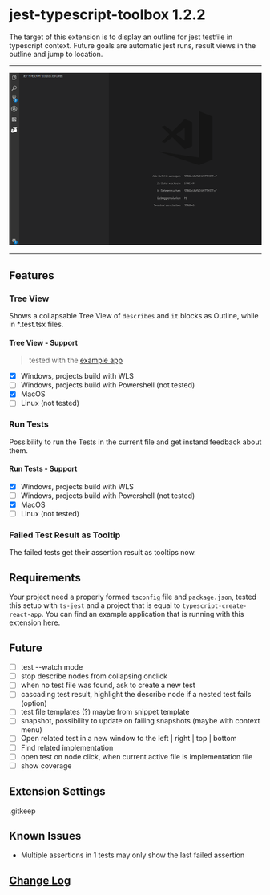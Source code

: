 # jest-typescript-toolbox 1.2.2

The target of this extension is to display an outline for jest testfile in typescript context. Future goals are automatic jest runs, result views in the outline and jump to location.

-----------------------------------------------------------------------------------------------------------

![preview](https://raw.githubusercontent.com/Sly321/jest-typescript-toolbox/master/assets/preview.gif)

-----------------------------------------------------------------------------------------------------------

## Features

### Tree View

Shows a collapsable Tree View of `describes` and `it` blocks as Outline, while in *.test.tsx files.

#### Tree View - Support

> tested with the [example app](https://github.com/Sly321/jest-typescript-toolbox-example-app)

- [x] Windows, projects build with WLS
- [ ] Windows, projects build with Powershell (not tested)
- [x] MacOS
- [ ] Linux (not tested)

### Run Tests

Possibility to run the Tests in the current file and get instand feedback about them.

#### Run Tests - Support

- [x] Windows, projects build with WLS
- [ ] Windows, projects build with Powershell (not tested)
- [x] MacOS
- [ ] Linux (not tested)

### Failed Test Result as Tooltip

The failed tests get their assertion result as tooltips now.

## Requirements

Your project need a properly formed `tsconfig` file and `package.json`, tested this setup with `ts-jest` and a project that is equal to `typescript-create-react-app`. You can find an example application that is running with this extension [here](https://github.com/Sly321/jest-typescript-toolbox-example-app).

## Future

- [ ] test --watch mode
- [ ] stop describe nodes from collapsing onclick
- [ ] when no test file was found, ask to create a new test
- [ ] cascading test result, highlight the describe node if a nested test fails (option)
- [ ] test file templates (?) maybe from snippet template
- [ ] snapshot, possibility to update on failing snapshots (maybe with context menu)
- [ ] Open related test in a new window to the left | right | top | bottom
- [ ] Find related implementation
- [ ] open test on node click, when current active file is implementation file
- [ ] show coverage

## Extension Settings

.gitkeep

## Known Issues

- Multiple assertions in 1 tests may only show the last failed assertion

## [Change Log](https://github.com/Sly321/jest-typescript-toolbox/blob/master/CHANGELOG.md)
